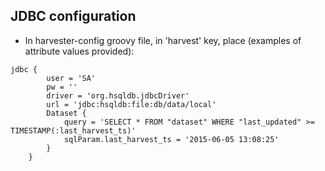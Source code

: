 ## JDBC configuration

* In harvester-config groovy file, in 'harvest' key, place (examples of attribute values provided):
```
jdbc {
        user = 'SA'
        pw = ''
        driver = 'org.hsqldb.jdbcDriver'
        url = 'jdbc:hsqldb:file:db/data/local'
        Dataset {
            query = 'SELECT * FROM "dataset" WHERE "last_updated" >= TIMESTAMP(:last_harvest_ts)'
            sqlParam.last_harvest_ts = '2015-06-05 13:08:25'
        }
    }
```